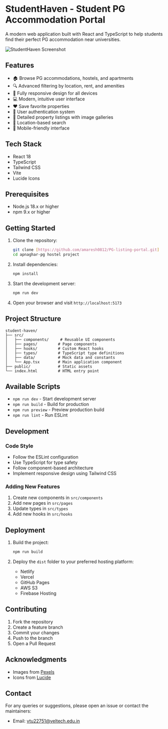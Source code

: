 # StudentHaven - Student PG Accommodation Portal

A modern web application built with React and TypeScript to help students find their perfect PG accommodation near universities.

![StudentHaven Screenshot](https://images.pexels.com/photos/271624/pexels-photo-271624.jpeg)

## Features

- 🏠 Browse PG accommodations, hostels, and apartments
- 🔍 Advanced filtering by location, rent, and amenities
- 📱 Fully responsive design for all devices
- 💻 Modern, intuitive user interface
- ❤️ Save favorite properties
- 🔐 User authentication system
- 📄 Detailed property listings with image galleries
- 📍 Location-based search
- 📱 Mobile-friendly interface

## Tech Stack

- React 18
- TypeScript
- Tailwind CSS
- Vite
- Lucide Icons

## Prerequisites

- Node.js 18.x or higher
- npm 9.x or higher

## Getting Started

1. Clone the repository:
   ```bash
   git clone [https://github.com/amaresh0812/PG-listing-portal.git]
   cd apnaghar-pg hostel project
   ```

2. Install dependencies:
   ```bash
   npm install
   ```

3. Start the development server:
   ```bash
   npm run dev
   ```

4. Open your browser and visit `http://localhost:5173`

## Project Structure

```
student-haven/
├── src/
│   ├── components/     # Reusable UI components
│   ├── pages/         # Page components
│   ├── hooks/         # Custom React hooks
│   ├── types/         # TypeScript type definitions
│   ├── data/          # Mock data and constants
│   └── App.tsx        # Main application component
├── public/            # Static assets
└── index.html         # HTML entry point
```

## Available Scripts

- `npm run dev` - Start development server
- `npm run build` - Build for production
- `npm run preview` - Preview production build
- `npm run lint` - Run ESLint

## Development

### Code Style

- Follow the ESLint configuration
- Use TypeScript for type safety
- Follow component-based architecture
- Implement responsive design using Tailwind CSS

### Adding New Features

1. Create new components in `src/components`
2. Add new pages in `src/pages`
3. Update types in `src/types`
4. Add new hooks in `src/hooks`

## Deployment

1. Build the project:
   ```bash
   npm run build
   ```

2. Deploy the `dist` folder to your preferred hosting platform:
   - Netlify
   - Vercel
   - GitHub Pages
   - AWS S3
   - Firebase Hosting

## Contributing

1. Fork the repository
2. Create a feature branch
3. Commit your changes
4. Push to the branch
5. Open a Pull Request

## Acknowledgments

- Images from [Pexels](https://www.pexels.com)
- Icons from [Lucide](https://lucide.dev)

## Contact

For any queries or suggestions, please open an issue or contact the maintainers:

- Email: vtu22751@veltech.edu.in
